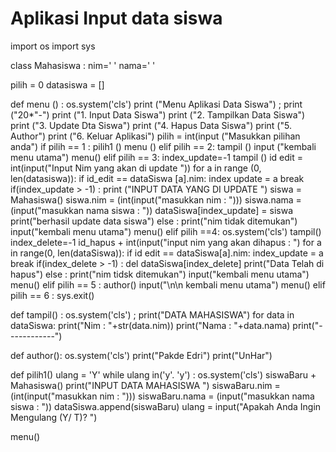 # Aplikasi Input data siswa


import os
import sys

class Mahasiswa :
             nim=' '
             nama=' '

pilih = 0
datasiswa = []

def menu () :
    os.system('cls')
    print ("Menu Aplikasi Data Siswa") ;
    print ("20*"-")
    print ("1. Input Data Siswa")
    print ("2. Tampilkan Data Siswa")
    print ("3. Update Dta Siswa")
    print ("4. Hapus Data Siswa")
    print ("5. Author")
    print ("6. Keluar Aplikasi")
    pilih = int(input ("Masukkan pilihan anda")
    if pilih == 1 :
        pilih1 ()
        menu ()
    elif pilih == 2:
        tampil ()
        input ("kembali menu utama")
        menu()
    elif pilih == 3:
        index_update=-1
        tampil ()
        id edit = int(input("Input Nim yang akan di update "))
        for a in range (0, len(datasiswa)):
            if id_edit == dataSiswa [a].nim:
                index update = a
                break
        if(index_update > -1) :
                    print ("INPUT DATA YANG DI UPDATE ")
                    siswa = Mahasiswa()
                    siswa.nim = (int(input("masukkan nim : ")))
                    siswa.nama = (input("masukkan nama siswa : "))
                    dataSiswa[index_update] = siswa
                    print("berhasil update data siswa")
        else : print("nim tidak ditemukan")
        input("kembali menu utama")
         menu()
    elif pilih ==4:
        os.system('cls')
        tampil()
        index_delete=-1
        id_hapus + int(input("input nim yang akan dihapus : ")
        for a in range(0, len(dataSiswa)):
            if id edit == dataSiswa[a].nim:
                        index_update = a 
                        break
        if(index_delete > -1) :
            del dataSiswa[index_delete]
            print("Data Telah di hapus")
        else : print("nim tidsk ditemukan")
        input("kembali menu utama")
        menu()
    elif pilih == 5 :
        author()
        input("\n\n kembali menu utama")
        menu()
    elif pilih == 6 :
        sys.exit()

def tampil() :
    os.system('cls') ;
    print("DATA MAHASISWA")
    for data in dataSiswa:
        print("Nim : "+str(data.nim))
        print("Nama : "+data.nama)
        print("------------")

def author():
    os.system('cls')
    print("Pakde Edri")
    print("UnHar")

def pilih1()
    ulang = 'Y'
    while ulang in('y'. 'y') :
        os.system('cls')
        siswaBaru + Mahasiswa()
        print("INPUT DATA MAHASISWA ")
        siswaBaru.nim = (int(input("masukkan nim : ")))
        siswaBaru.nama = (input("masukkan nama siswa : "))
        dataSiswa.append(siswaBaru)
        ulang = input("Apakah Anda Ingin Mengulang (Y/ T)? ")

menu()
